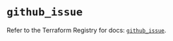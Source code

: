 # `github_issue`

Refer to the Terraform Registry for docs: [`github_issue`](https://registry.terraform.io/providers/integrations/github/6.1.0/docs/resources/issue).

